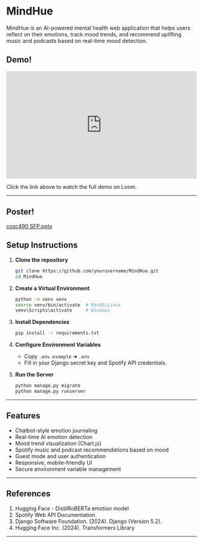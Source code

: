 # MindHue

MindHue is an AI-powered mental health web application that helps users reflect on their emotions, track mood trends, and recommend uplifting music and podcasts based on real-time mood detection.

## Demo!

<div style="position: relative; padding-bottom: 56.25%; height: 0;"><iframe src="https://www.loom.com/embed/1a1fe613503d4e978504fd330be8f769?sid=77b7e6e5-91b3-41ae-9217-047d797145f6" frameborder="0" webkitallowfullscreen mozallowfullscreen allowfullscreen style="position: absolute; top: 0; left: 0; width: 100%; height: 100%;"></iframe></div>

Click the link above to watch the full demo on Loom.

---

## Poster!

[cosc490 SFP.pptx](https://github.com/user-attachments/files/19927216/cosc490.SFP.pptx)

## Setup Instructions

1. **Clone the repository**
    ```bash
    git clone https://github.com/yourusername/MindHue.git
    cd MindHue
    ```

2. **Create a Virtual Environment**
    ```bash
    python -m venv venv
    source venv/bin/activate  # MacOS/Linux
    venv\Scripts\activate     # Windows
    ```

3. **Install Dependencies**
    ```bash
    pip install -r requirements.txt
    ```

4. **Configure Environment Variables**
    - Copy `.env.example` ➔ `.env`
    - Fill in your Django secret key and Spotify API credentials.

5. **Run the Server**
    ```bash
    python manage.py migrate
    python manage.py runserver
    ```
---

## Features

- Chatbot-style emotion journaling
- Real-time AI emotion detection
- Mood trend visualization (Chart.js)
- Spotify music and podcast recommendations based on mood
- Guest mode and user authentication
- Responsive, mobile-friendly UI
- Secure environment variable management

---

## References

1. Hugging Face - DistilRoBERTa emotion model
2. Spotify Web API Documentation
3. Django Software Foundation. (2024). Django (Version 5.2). 
4. Hugging Face Inc. (2024). Transformers Library

---


